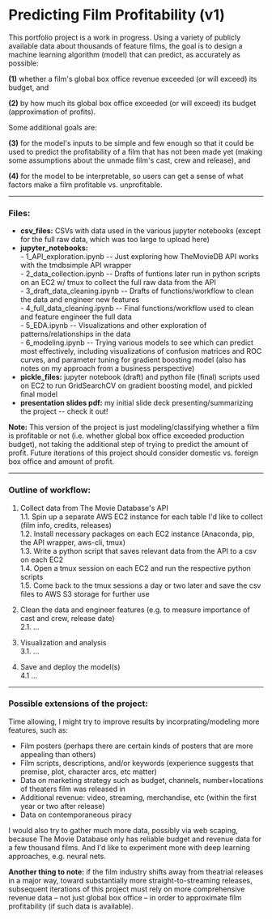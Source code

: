 # **Predicting Film Profitability (v1)**

This portfolio project is a work in progress. Using a variety of publicly available data about thousands of feature films, the goal is to design a machine learning algorithm (model) that can predict, as accurately as possible:  

**(1)** whether a film's global box office revenue exceeded (or will exceed) its budget, and  

**(2)** by how much its global box office exceeded (or will exceed) its budget (approximation of profits).  

Some additional goals are:  

**(3)** for the model's inputs to be simple and few enough so that it could be used to predict the profitability of a film that has not been made yet (making some assumptions about the unmade film's cast, crew and release), and  

**(4)** for the model to be interpretable, so users can get a sense of what factors make a film profitable vs. unprofitable.  

---------------  
### **Files:**  

- **csv_files:** CSVs with data used in the various jupyter notebooks (except for the full raw data, which was too large to upload here)
- **jupyter_notebooks:**  
        - 1_API_exploration.ipynb -- Just exploring how TheMovieDB API works with the tmdbsimple API wrapper  
        - 2_data_collection.ipynb -- Drafts of funtions later run in python scripts on an EC2 w/ tmux to collect the full raw data from the API  
        - 3_draft_data_cleaning.ipynb -- Drafts of functions/workflow to clean the data and engineer new features  
        - 4_full_data_cleaning.ipynb -- Final functions/workflow used to clean and feature engineer the full data  
        - 5_EDA.ipynb -- Visualizations and other exploration of patterns/relationships in the data  
        - 6_modeling.ipynb -- Trying various models to see which can predict most effectively, including visualizations of confusion matrices and ROC curves, and parameter tuning for gradient boosting model (also has notes on my approach from a business perspective)  
- **pickle_files:** jupyter notebook (draft) and python file (final) scripts used on EC2 to run GridSearchCV on gradient boosting model, and pickled final model  
- **presentation slides pdf:** my initial slide deck presenting/summarizing the project -- check it out!  
  
**Note:** This version of the project is just modeling/classifying whether a film is profitable or not (i.e. whether global box office exceeded production budget), not taking the additional step of trying to predict the amount of profit. Future iterations of this project should consider domestic vs. foreign box office and amount of profit.

---------------  
### **Outline of workflow:**  

1. Collect data from The Movie Database's API  
        1.1. Spin up a separate AWS EC2 instance for each table I'd like to collect (film info, credits, releases)  
        1.2. Install necessary packages on each EC2 instance (Anaconda, pip, the API wrapper, aws-cli, tmux)  
        1.3. Write a python script that saves relevant data from the API to a csv on each EC2  
        1.4. Open a tmux session on each EC2 and run the respective python scripts  
        1.5. Come back to the tmux sessions a day or two later and save the csv files to AWS S3 storage for further use  

2. Clean the data and engineer features (e.g. to measure importance of cast and crew, release date)  
        2.1. ...  
        
3. Visualization and analysis  
        3.1. ...  

4. Save and deploy the model(s)  
        4.1 ...


---------------  
### **Possible extensions of the project:**  

Time allowing, I might try to improve results by incorprating/modeling more features, such as:  

- Film posters (perhaps there are certain kinds of posters that are more appealing than others)  
- Film scripts, descriptions, and/or keywords (experience suggests that premise, plot, character arcs, etc matter)  
- Data on marketing strategy such as budget, channels, number+locations of theaters film was released in  
- Additional revenue: video, streaming, merchandise, etc (within the first year or two after release)  
- Data on contemporaneous piracy  

I would also try to gather much more data, possibly via web scaping, because The Movie Database only has reliable budget and revenue data for a few thousand films. And I'd like to experiment more with deep learning approaches, e.g. neural nets.  

**Another thing to note:** if the film industry shifts away from theatrial releases in a major way, toward substantially more straight-to-streaming releases, subsequent iterations of this project must rely on more comprehensive revenue data – not just global box office – in order to approximate film profitability (if such data is available).